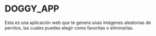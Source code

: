 # DOGGY_APP
Esta es una aplicación web que te genera unas imágenes aleatorias de perritos, las cuales puedes elegir como favoritas o eliminarlas.
